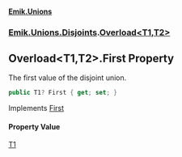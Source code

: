 #### [Emik.Unions](index.md 'index')
### [Emik.Unions.Disjoints](Emik.Unions.Disjoints.md 'Emik.Unions.Disjoints').[Overload&lt;T1,T2&gt;](Overload_T1,T2_.md 'Emik.Unions.Disjoints.Overload<T1,T2>')

## Overload<T1,T2>.First Property

The first value of the disjoint union.

```csharp
public T1? First { get; set; }
```

Implements [First](IEither_T1,T2_.First().md 'Emik.Unions.Disjoints.IEither<T1,T2>.First')

#### Property Value
[T1](Overload_T1,T2_.md#Emik.Unions.Disjoints.Overload_T1,T2_.T1 'Emik.Unions.Disjoints.Overload<T1,T2>.T1')